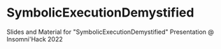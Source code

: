 # SymbolicExecutionDemystified
Slides and Material for "SymbolicExecutionDemystified" Presentation @ Insomni'Hack 2022
